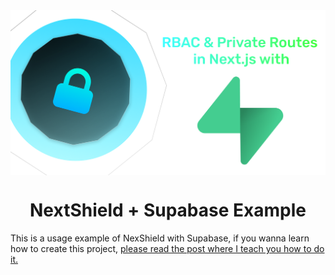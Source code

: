 <div style="display: flex; justify-content: center; align-items: center; gap: 1rem;">
  <img alt="NextShield Logo" src="./public/cover.png"  />
</div>
<h1 align="center">
  NextShield + Supabase Example
</h1>

This is a usage example of NexShield with Supabase, if you wanna learn how to create this project, [please read the post where I teach you how to do it.](https://blog.imjulian.com/nextshield-supabase)
